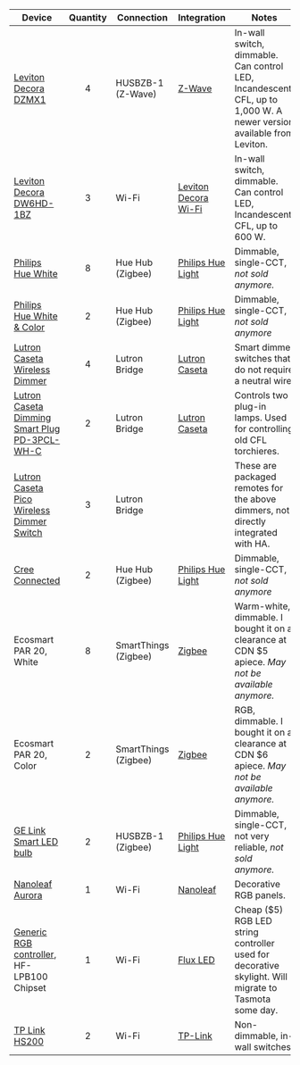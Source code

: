 

| Device                                                       | Quantity | Connection           | Integration                                                  | Notes                                                        |
| ------------------------------------------------------------ | :------: | -------------------- | ------------------------------------------------------------ | ------------------------------------------------------------ |
| [Leviton Decora DZMX1 ](https://www.leviton.com/en/products/dzmx1-1lz) |    4     | HUSBZB-1 (Z-Wave)    | [Z-Wave](https://www.home-assistant.io/integrations/zwave/)  | In-wall switch, dimmable. Can control LED, Incandescent, CFL, up to 1,000 W. A newer version available from Leviton. |
| [Leviton Decora DW6HD-1BZ](https://www.leviton.com/en/products/dw6hd-1bz) |    3     | Wi-Fi                | [Leviton Decora Wi-Fi](https://www.home-assistant.io/integrations/decora_wifi/) | In-wall switch, dimmable. Can control LED, Incandescent, CFL, up to 600 W. |
| [Philips Hue White](https://amzn.to/2LaUFTd)                 |    8     | Hue Hub (Zigbee)     | [Philips Hue Light](https://www.home-assistant.io/components/light.hue/) | Dimmable, single-CCT, *not sold anymore.*                    |
| [Philips Hue White & Color](https://www.amazon.ca/Ambiance-Equivalent-Dimmable-Compatible-Assistant/dp/B01M9AU8MB/ref=sr_1_16?keywords=hue+hub&qid=1586691613&sr=8-16) |    2     | Hue Hub (Zigbee)     | [Philips Hue Light](https://www.home-assistant.io/components/light.hue/) | Dimmable, single-CCT, *not sold anymore*                     |
| [Lutron Caseta Wireless Dimmer](https://amzn.to/2KwDJWc)     |    4     | Lutron Bridge        | [Lutron Caseta](https://www.home-assistant.io/components/lutron_caseta/) | Smart dimmer switches that do not require a neutral wire     |
| [Lutron Caseta Dimming Smart Plug PD-3PCL-WH-C](http://www.lutron.com/TechnicalDocumentLibrary/369987_ENG.pdf) |    2     | Lutron Bridge        | [Lutron Caseta](https://www.home-assistant.io/components/lutron_caseta/) | Controls two plug-in lamps.  Used for controlling old CFL torchieres. |
| [Lutron Caseta Pico Wireless Dimmer Switch](https://amzn.to/2Etw0HP) |    3     | Lutron Bridge        |                                                              | These are packaged remotes for the above dimmers, not directly integrated with HA. |
| [Cree Connected](https://amzn.to/2IpKAnZ)                    |    2     | Hue Hub (Zigbee)     | [Philips Hue Light](https://www.home-assistant.io/components/light.hue/) | Dimmable, single-CCT, *not sold anymore*                     |
| Ecosmart PAR 20, White                                       |    8     | SmartThings (Zigbee) | [Zigbee](https://www.home-assistant.io/integrations/zigbee/) | Warm-white, dimmable. I bought it on a clearance at CDN $5 apiece.  *May not be available anymore.* |
| Ecosmart PAR 20, Color                                       |    2     | SmartThings (Zigbee) | [Zigbee](https://www.home-assistant.io/integrations/zigbee/) | RGB, dimmable. I bought it on a clearance at CDN $6 apiece.  *May not be available anymore.* |
| [GE Link Smart LED bulb](https://www.amazon.ca/GE-Wireless-Smart-PSB19-SW27-Equivalent/dp/B00NOL16K0) |    2     | HUSBZB-1 (Zigbee)    | [Philips Hue Light](https://www.home-assistant.io/components/light.hue/) | Dimmable, single-CCT, not very reliable, *not sold anymore.* |
| [Nanoleaf Aurora](https://nanoleaf.me/en/consumer-led-lighting/products/smarter-series/nanoleaf-light-panels-smarter-kit/) |    1     | Wi-Fi                | [Nanoleaf](https://www.home-assistant.io/integrations/nanoleaf/) | Decorative RGB panels.                                       |
| [Generic RGB controller](https://www.alibaba.com/product-detail/Mini-RGB-Wifi-Controller-for-LED_62261692811.html?spm=a2700.7724857.normalList.12.217949dfxfding&s=p&fullFirstScreen=true), HF-LPB100 Chipset |    1     | Wi-Fi                | [Flux LED](https://www.home-assistant.io/integrations/flux_led/) | Cheap ($5) RGB LED string controller used for decorative skylight.  Will migrate to Tasmota some day. |
| [TP Link HS200](https://www.tp-link.com/ca/home-networking/smart-plug/hs200/) |    2     | Wi-Fi                | [TP-Link](https://www.home-assistant.io/integrations/tplink/) | Non-dimmable, in-wall switches                               |

